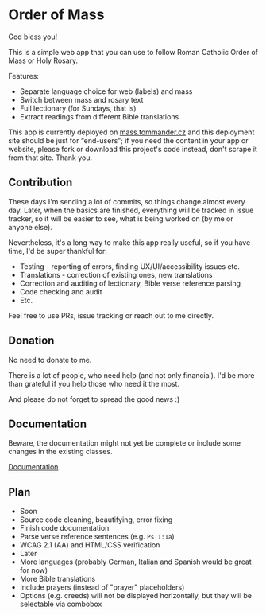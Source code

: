 # Order of Mass

God bless you!

This is a simple web app that you can use to follow Roman Catholic Order of Mass or Holy Rosary.

Features:

 * Separate language choice for web (labels) and mass
 * Switch between mass and rosary text
 * Full lectionary (for Sundays, that is)
 * Extract readings from different Bible translations

This app is currently deployed on [mass.tommander.cz](https://mass.tommander.cz) and this deployment site should be just for <q>end-users</q>; if you need the content in your app or website, please fork or download this project's code instead, don't scrape it from that site. Thank you.

## Contribution

These days I'm sending a lot of commits, so things change almost every day. Later, when the basics are finished, everything will be tracked in issue tracker, so it will be easier to see, what is being worked on (by me or anyone else).

Nevertheless, it's a long way to make this app really useful, so if you have time, I'd be super thankful for:

 * Testing - reporting of errors, finding UX/UI/accessibility issues etc.
 * Translations - correction of existing ones, new translations
 * Correction and auditing of lectionary, Bible verse reference parsing
 * Code checking and audit
 * Etc.

Feel free to use PRs, issue tracking or reach out to me directly.

## Donation

No need to donate to me.

There is a lot of people, who need help (and not only financial). I'd be more than grateful if you help those who need it the most.

And please do not forget to spread the good news :)

## Documentation

Beware, the documentation might not yet be complete or include some changes in the existing classes.

[Documentation](Documentation.md)

## Plan

 - Soon
  - Source code cleaning, beautifying, error fixing
  - Finish code documentation
  - Parse verse reference sentences (e.g. `Ps 1:1a`)
  - WCAG 2.1 (AA) and HTML/CSS verification
 - Later
  - More languages (probably German, Italian and Spanish would be great for now)
  - More Bible translations
  - Include prayers (instead of "prayer" placeholders)
  - Options (e.g. creeds) will not be displayed horizontally, but they will be selectable via combobox